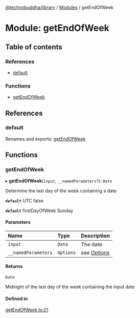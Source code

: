 [@technobuddha/library](../../README.md) / [Modules](../Modules.md) / getEndOfWeek

# Module: getEndOfWeek

## Table of contents

### References

- [default](getEndOfWeek.md#default)

### Functions

- [getEndOfWeek](getEndOfWeek.md#getendofweek)

## References

### default

Renames and exports: [getEndOfWeek](getEndOfWeek.md#getendofweek)

## Functions

### getEndOfWeek

▸ **getEndOfWeek**(`input`, `__namedParameters?`): `Date`

Determine the last day of the week containing a date

**`default`** UTC false

**`default`** firstDayOfWeek Sunday

#### Parameters

| Name | Type | Description |
| :------ | :------ | :------ |
| `input` | `Date` | The date |
| `__namedParameters` | `Options` | see [Options](almostEquals.md#options) |

#### Returns

`Date`

Midnight of the last day of the week containing the input date

#### Defined in

[getEndOfWeek.ts:21](../../src/getEndOfWeek.ts#L21)
